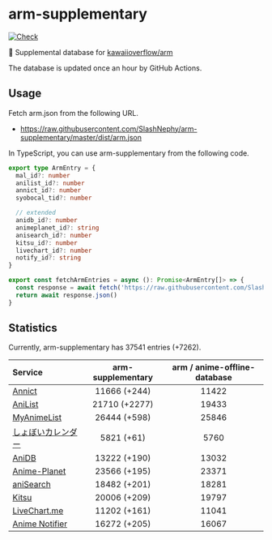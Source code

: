 # arm-supplementary

[![Check](https://github.com/SlashNephy/arm-supplementary/actions/workflows/check-node.yml/badge.svg)](https://github.com/SlashNephy/arm-supplementary/actions/workflows/check-node.yml)

💊 Supplemental database for [kawaiioverflow/arm](https://github.com/kawaiioverflow/arm)

The database is updated once an hour by GitHub Actions.

## Usage

Fetch arm.json from the following URL.

- https://raw.githubusercontent.com/SlashNephy/arm-supplementary/master/dist/arm.json

In TypeScript, you can use arm-supplementary from the following code.

```TypeScript
export type ArmEntry = {
  mal_id?: number
  anilist_id?: number
  annict_id?: number
  syobocal_tid?: number

  // extended
  anidb_id?: number
  animeplanet_id?: string
  anisearch_id?: number
  kitsu_id?: number
  livechart_id?: number
  notify_id?: string
}

export const fetchArmEntries = async (): Promise<ArmEntry[]> => {
  const response = await fetch('https://raw.githubusercontent.com/SlashNephy/arm-supplementary/master/dist/arm.json')
  return await response.json()
}
```

## Statistics

Currently, arm-supplementary has 37541 entries (+7262).

| Service                                     | arm-supplementary | arm / anime-offline-database |
| :------------------------------------------ | :---------------: | :--------------------------: |
| [Annict](https://annict.com)                |   11666 (+244)    |            11422             |
| [AniList](https://anilist.co)               |   21710 (+2277)   |            19433             |
| [MyAnimeList](https://myanimelist.net)      |   26444 (+598)    |            25846             |
| [しょぼいカレンダー](https://cal.syoboi.jp) |    5821 (+61)     |             5760             |
| [AniDB](https://anidb.net)                  |   13222 (+190)    |            13032             |
| [Anime-Planet](https://anime-planet.com)    |   23566 (+195)    |            23371             |
| [aniSearch](https://anisearch.com)          |   18482 (+201)    |            18281             |
| [Kitsu](https://kitsu.io)                   |   20006 (+209)    |            19797             |
| [LiveChart.me](https://livechart.me)        |   11202 (+161)    |            11041             |
| [Anime Notifier](https://notify.moe)        |   16272 (+205)    |            16067             |
